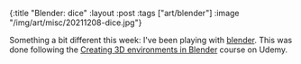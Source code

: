 {:title "Blender: dice"
 :layout :post
 :tags ["art/blender"]
 :image "/img/art/misc/20211208-dice.jpg"}

Something a bit different this week: I've been playing with [blender]. This was
done following the [Creating 3D environments in Blender][course] course on
Udemy.

[blender]: https://www.blender.org
[course]: https://www.udemy.com/course/blender-environments/
